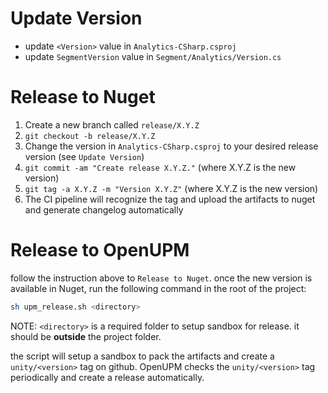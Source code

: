 Update Version
==========
* update `<Version>` value in `Analytics-CSharp.csproj`
* update `SegmentVersion` value in `Segment/Analytics/Version.cs`

Release to Nuget
==========
1. Create a new branch called `release/X.Y.Z`
2. `git checkout -b release/X.Y.Z`
3. Change the version in `Analytics-CSharp.csproj` to your desired release version (see `Update Version`)
4. `git commit -am "Create release X.Y.Z."` (where X.Y.Z is the new version)
5. `git tag -a X.Y.Z -m "Version X.Y.Z"` (where X.Y.Z is the new version)
6. The CI pipeline will recognize the tag and upload the artifacts to nuget and generate changelog automatically

Release to OpenUPM
==========
follow the instruction above to `Release to Nuget`. once the new version is available in Nuget, run the following command in the root of the project:
```bash
sh upm_release.sh <directory>
```
NOTE: `<directory>` is a required folder to setup sandbox for release. it should be **outside** the project folder.

the script will setup a sandbox to pack the artifacts and create a `unity/<version>` tag on github. OpenUPM checks the `unity/<version>` tag periodically and create a release automatically.